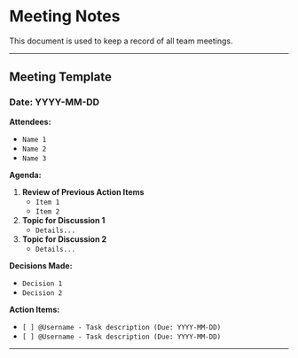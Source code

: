 # Meeting Notes

This document is used to keep a record of all team meetings.

---

## Meeting Template

### Date: YYYY-MM-DD

**Attendees:**

- `Name 1`
- `Name 2`
- `Name 3`

**Agenda:**

1.  **Review of Previous Action Items**
    - `Item 1`
    - `Item 2`
2.  **Topic for Discussion 1**
    - `Details...`
3.  **Topic for Discussion 2**
    - `Details...`

**Decisions Made:**

- `Decision 1`
- `Decision 2`

**Action Items:**

- `[ ] @Username - Task description (Due: YYYY-MM-DD)`
- `[ ] @Username - Task description (Due: YYYY-MM-DD)`

---
